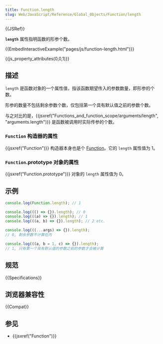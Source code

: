 ```yaml
---
title: Function.length
slug: Web/JavaScript/Reference/Global_Objects/Function/length
---
```


{{JSRef}}

**`length`** 属性指明函数的形参个数。

{{EmbedInteractiveExample("pages/js/function-length.html")}}

{{js_property_attributes(0,0,1)}}

## 描述

`length` 是函数对象的一个属性值，指该函数期望传入的参数数量，即形参的个数。

形参的数量不包括剩余参数个数，仅包括第一个具有默认值之前的参数个数。

与之对比的是，{{jsxref("Functions_and_function_scope/arguments/length", "arguments.length")}} 是函数被调用时实际传参的个数。

### `Function` 构造器的属性

{{jsxref("Function")}} 构造器本身也是个 [Function](/zh-CN/docs/Web/JavaScript/Reference/Global_Objects/Function)。它的 `length` 属性值为 1。

### `Function`.prototype 对象的属性

{{jsxref("Function.prototype")}} 对象的 `length` 属性值为 0。

## 示例

```js
console.log(Function.length); // 1

console.log((() => {}).length); // 0
console.log(((a) => {}).length); // 1
console.log(((a, b) => {}).length); // 2 etc.

console.log(((...args) => {}).length);
// 0, 剩余参数不计算在内

console.log(((a, b = 1, c) => {}).length);
// 1, 只有第一个具有默认值的参数之前的参数才会被计算
```

## 规范

{{Specifications}}

## 浏览器兼容性

{{Compat}}

## 参见

- {{jsxref("Function")}}
